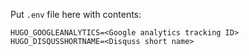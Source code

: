 Put `.env` file here with contents:
```
HUGO_GOOGLEANALYTICS=<Google analytics tracking ID>
HUGO_DISQUSSHORTNAME=<Disquss short name>
``` 
